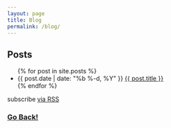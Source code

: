 ```yaml
---
layout: page
title: Blog
permalink: /blog/
---
```


<div class="home">
    <h2><i class="fa fa-pencil"></i> Posts</h2>

  <ul class="posts">
    {% for post in site.posts %}
      <li>
        <span class="post-date">{{ post.date | date: "%b %-d, %Y" }}</span>
        <a class="post-link" href="{{ post.url | prepend: site.baseurl }}">{{ post.title }}</a>
      </li>
    {% endfor %}
  </ul>

  <p class="rss-subscribe"><i class="fa fa-rss"></i> subscribe <a href="{{ "/feed.xml" | prepend: site.baseurl }}">via RSS</a></p>


### <a class="page-link" href="/">Go Back!</a>

</div>
